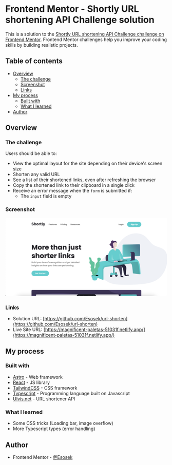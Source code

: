 # Frontend Mentor - Shortly URL shortening API Challenge solution

This is a solution to the [Shortly URL shortening API Challenge challenge on Frontend Mentor](https://www.frontendmentor.io/challenges/url-shortening-api-landing-page-2ce3ob-G). Frontend Mentor challenges help you improve your coding skills by building realistic projects. 

## Table of contents

- [Overview](#overview)
  - [The challenge](#the-challenge)
  - [Screenshot](#screenshot)
  - [Links](#links)
- [My process](#my-process)
  - [Built with](#built-with)
  - [What I learned](#what-i-learned)
- [Author](#author)

## Overview

### The challenge

Users should be able to:

- View the optimal layout for the site depending on their device's screen size
- Shorten any valid URL
- See a list of their shortened links, even after refreshing the browser
- Copy the shortened link to their clipboard in a single click
- Receive an error message when the `form` is submitted if:
  - The `input` field is empty

### Screenshot

![](/public/images/screenshot.png)

### Links

- Solution URL: [https://github.com/Esosek/url-shorten](https://github.com/Esosek/url-shorten)
- Live Site URL: [https://magnificent-paletas-51031f.netlify.app/](https://magnificent-paletas-51031f.netlify.app/)

## My process

### Built with

- [Astro](https://astro.build/) - Web framework
- [React](https://reactjs.org/) - JS library
- [TailwindCSS](https://tailwindcss.com/) - CSS framework
- [Typescript](https://www.typescriptlang.org) - Programming language built on Javascript
- [Ulvis.net](https://ulvis.net/) - URL shortener API

### What I learned
- Some CSS tricks (Loading bar, image overflow)
- More Typescript types (error handling)

## Author

- Frontend Mentor - [@Esosek](https://www.frontendmentor.io/profile/Esosek)
